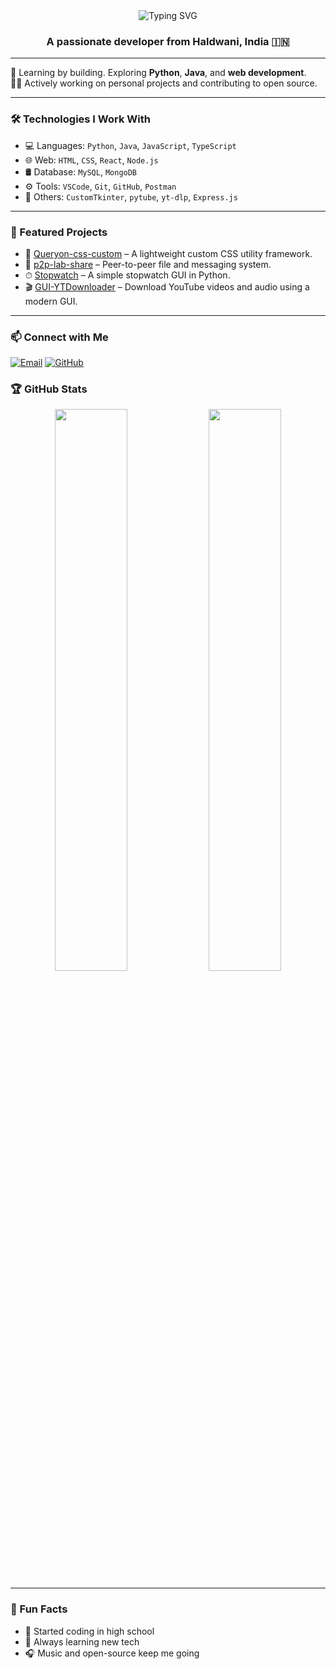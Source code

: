 <!-- HEADER SECTION -->
<div align="center">

<img src="https://readme-typing-svg.demolab.com?font=Fira+Code&size=28&duration=3000&pause=1000&color=4BC1D2&center=true&vCenter=true&width=700&lines=Hi+%F0%9F%91%8B%2C+I'm+Shubham+Loshali" alt="Typing SVG" />

<h3>A passionate developer from Haldwani, India 🇮🇳</h3>

</div>

<hr/>


🚀 Learning by building. Exploring **Python**, **Java**, and **web development**.  
🧑‍💻 Actively working on personal projects and contributing to open source.

---

### 🛠️ Technologies I Work With

- 💻 Languages: `Python`, `Java`, `JavaScript`, `TypeScript`
- 🌐 Web: `HTML`, `CSS`, `React`, `Node.js`
- 🛢️ Database: `MySQL`, `MongoDB`
- ⚙️ Tools: `VSCode`, `Git`, `GitHub`, `Postman`
- 🧰 Others: `CustomTkinter`, `pytube`, `yt-dlp`, `Express.js`

---

### 📌 Featured Projects

- 🔧 [Queryon-css-custom](https://github.com/Shubham-Loshali/Queryon-css-custom) – A lightweight custom CSS utility framework.
- 📡 [p2p-lab-share](https://github.com/Shubham-Loshali/p2p-lab-share) – Peer-to-peer file and messaging system.
- ⏱ [Stopwatch](https://github.com/Shubham-Loshali/Stopwatch) – A simple stopwatch GUI in Python.
- 🎬 [GUI-YTDownloader](https://github.com/Shubham-Loshali/GUI-YTDownloader) – Download YouTube videos and audio using a modern GUI.

---

### 📫 Connect with Me

<p align="left">
  <a href="mailto:harshkhatri6081@gmail.com" target="_blank"><img alt="Email" src="https://img.shields.io/badge/Gmail-%23EA4335.svg?&style=for-the-badge&logo=gmail&logoColor=white"/></a>
  <a href="https://github.com/Shubham-Loshali" target="_blank"><img alt="GitHub" src="https://img.shields.io/badge/GitHub-%23121011.svg?&style=for-the-badge&logo=github&logoColor=white"/></a>
</p>



### 🏆 GitHub Stats

<p align="center">
  <img src="https://github-readme-stats.vercel.app/api?username=Shubham-Loshali&show_icons=true&theme=tokyonight" width="48%"/>
  <img src="https://github-readme-stats.vercel.app/api/top-langs/?username=Shubham-Loshali&layout=compact&theme=tokyonight" width="48%"/>
</p>

---

### 🎯 Fun Facts

- 🧠 Started coding in high school
- 🌱 Always learning new tech
- 🎧 Music and open-source keep me going
